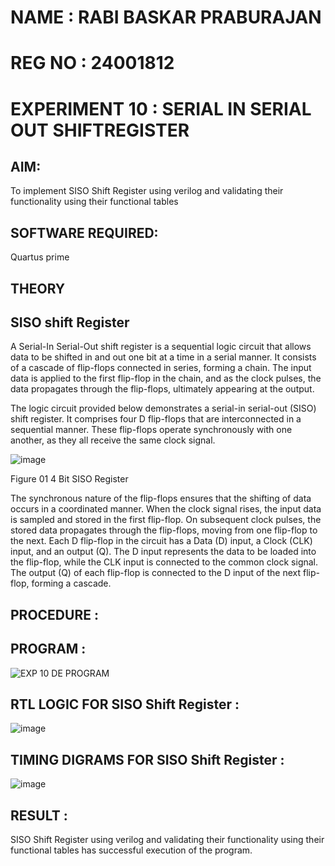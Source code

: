 # NAME : RABI BASKAR PRABURAJAN 
# REG NO : 24001812
# EXPERIMENT 10 : SERIAL IN SERIAL OUT SHIFTREGISTER

## AIM:

To implement  SISO Shift Register using verilog and validating their functionality using their functional tables

## SOFTWARE REQUIRED:

Quartus prime

## THEORY

## SISO shift Register

A Serial-In Serial-Out shift register is a sequential logic circuit that allows data to be shifted in and out one bit at a time in a serial manner. It consists of a cascade of flip-flops connected in series, forming a chain. The input data is applied to the first flip-flop in the chain, and as the clock pulses, the data propagates through the flip-flops, ultimately appearing at the output.

The logic circuit provided below demonstrates a serial-in serial-out (SISO) shift register. It comprises four D flip-flops that are interconnected in a sequential manner. These flip-flops operate synchronously with one another, as they all receive the same clock signal.

![image](https://github.com/naavaneetha/SERIAL-IN-SERIAL-OUT-SHIFTREGISTER/assets/154305477/e81c4072-37f9-46c6-8145-566764b74c3a)

Figure 01 4 Bit SISO Register

The synchronous nature of the flip-flops ensures that the shifting of data occurs in a coordinated manner. When the clock signal rises, the input data is sampled and stored in the first flip-flop. On subsequent clock pulses, the stored data propagates through the flip-flops, moving from one flip-flop to the next.
Each D flip-flop in the circuit has a Data (D) input, a Clock (CLK) input, and an output (Q). The D input represents the data to be loaded into the flip-flop, while the CLK input is connected to the common clock signal. The output (Q) of each flip-flop is connected to the D input of the next flip-flop, forming a cascade.

## PROCEDURE :


## PROGRAM :
![EXP 10 DE PROGRAM](https://github.com/user-attachments/assets/6243434b-c088-413c-b2f3-c18703dd5c5d)



## RTL LOGIC FOR SISO Shift Register :
![image](https://github.com/user-attachments/assets/91a5adb0-b47a-4040-9681-d5ddff499c8e)



## TIMING DIGRAMS FOR SISO Shift Register :
![image](https://github.com/user-attachments/assets/36befe5a-fa53-45ba-a502-df84ead4c2f2)



## RESULT :
 SISO Shift Register using verilog and validating their functionality using their functional tables has successful execution of the program.
